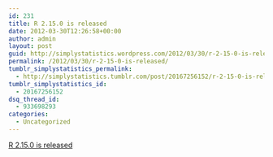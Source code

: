 ```yaml
---
id: 231
title: R 2.15.0 is released
date: 2012-03-30T12:26:58+00:00
author: admin
layout: post
guid: http://simplystatistics.wordpress.com/2012/03/30/r-2-15-0-is-released
permalink: /2012/03/30/r-2-15-0-is-released/
tumblr_simplystatistics_permalink:
  - http://simplystatistics.tumblr.com/post/20167256152/r-2-15-0-is-released
tumblr_simplystatistics_id:
  - 20167256152
dsq_thread_id:
  - 933698293
categories:
  - Uncategorized
---
```

[R 2.15.0 is released](https://stat.ethz.ch/pipermail/r-announce/2012/000551.html)